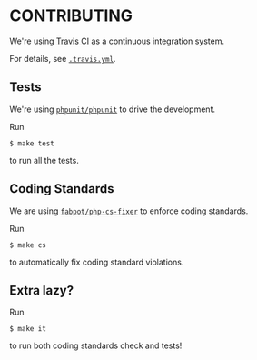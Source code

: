 # CONTRIBUTING

We're using [Travis CI](https://travis-ci.com) as a continuous integration system.
 
For details, see [`.travis.yml`](.travis.yml). 
 
## Tests

We're using [`phpunit/phpunit`](https://github.com/sebastianbergmann/phpunit) to drive the development.

Run

```
$ make test
```

to run all the tests.

## Coding Standards

We are using [`fabpot/php-cs-fixer`](https://github.com/FriendsOfPHP/PHP-CS-Fixer) to enforce coding standards.

Run

```
$ make cs
```

to automatically fix coding standard violations.

## Extra lazy?

Run

```
$ make it
```

to run both coding standards check and tests!
